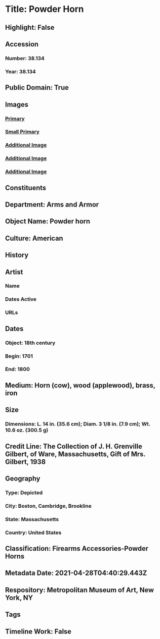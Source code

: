 # Title: Powder Horn
## Highlight: False
## Accession
### Number: 38.134
### Year: 38.134
## Public Domain: True
## Images
### [Primary](https://images.metmuseum.org/CRDImages/aa/original/38.134_001Sept2014.jpg)
### [Small Primary](https://images.metmuseum.org/CRDImages/aa/web-large/38.134_001Sept2014.jpg)
### [Additional Image](https://images.metmuseum.org/CRDImages/aa/original/38.134_002Sept2014.jpg)
### [Additional Image](https://images.metmuseum.org/CRDImages/aa/original/38.134_004Sept2014.jpg)
### [Additional Image](https://images.metmuseum.org/CRDImages/aa/original/38.134_003Sept2014.jpg)
## Constituents
## Department: Arms and Armor
## Object Name: Powder horn
## Culture: American
## History
## Artist
### Name
### Dates Active
### URLs
## Dates
### Object: 18th century
### Begin: 1701
### End: 1800
## Medium: Horn (cow), wood (applewood), brass, iron
## Size
### Dimensions: L. 14 in. (35.6 cm); Diam. 3 1/8 in. (7.9 cm); Wt. 10.6 oz. (300.5 g)
## Credit Line: The Collection of J. H. Grenville Gilbert, of Ware, Massachusetts, Gift of Mrs. Gilbert, 1938
## Geography
### Type: Depicted
### City: Boston, Cambridge, Brookline
### State: Massachusetts
### Country: United States
## Classification: Firearms Accessories-Powder Horns
## Metadata Date: 2021-04-28T04:40:29.443Z
## Respository: Metropolitan Museum of Art, New York, NY
## Tags
## Timeline Work: False